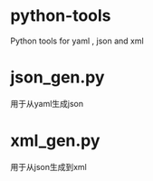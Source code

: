 # python-tools
Python tools for yaml , json and xml

# json_gen.py
用于从yaml生成json

# xml_gen.py
用于从json生成到xml
